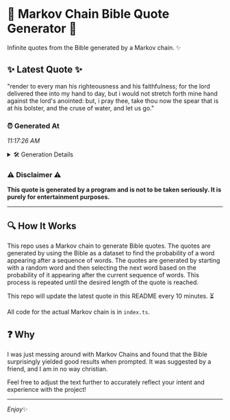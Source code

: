 # 📖 Markov Chain Bible Quote Generator 📖

Infinite quotes from the Bible generated by a Markov chain. ✨

## ✨ Latest Quote ✨
"render to every man his righteousness and his faithfulness; for the lord delivered thee into my hand to day, but i would not stretch forth mine hand against the lord's anointed: but, i pray thee, take thou now the spear that is at his bolster, and the cruse of water, and let us go."

### ⏰ Generated At
*11:17:26 AM*

<details>
    <summary>🛠️ Generation Details</summary>
    <p>
        <strong>🌱 Seed:</strong> render<br>
        <strong>🔄 Iterations:</strong> 53<br>
        <strong>📜 Context History:</strong><br>[ render ]: to<br>[ render, to ]: every<br>[ render, to, every ]: man<br>[ render, to, every, man ]: his<br>[ render, to, every, man, his ]: righteousness<br>[ render, to, every, man, his, righteousness ]: and<br>[ to, every, man, his, righteousness, and ]: his<br>[ every, man, his, righteousness, and, his ]: faithfulness;<br>[ man, his, righteousness, and, his, faithfulness; ]: for<br>[ his, righteousness, and, his, faithfulness;, for ]: the<br>[ righteousness, and, his, faithfulness;, for, the ]: lord<br>[ and, his, faithfulness;, for, the, lord ]: delivered<br>[ his, faithfulness;, for, the, lord, delivered ]: thee<br>[ faithfulness;, for, the, lord, delivered, thee ]: into<br>[ for, the, lord, delivered, thee, into ]: my<br>[ the, lord, delivered, thee, into, my ]: hand<br>[ lord, delivered, thee, into, my, hand ]: to<br>[ delivered, thee, into, my, hand, to ]: day,<br>[ thee, into, my, hand, to, day, ]: but<br>[ into, my, hand, to, day,, but ]: i<br>[ my, hand, to, day,, but, i ]: would<br>[ hand, to, day,, but, i, would ]: not<br>[ to, day,, but, i, would, not ]: stretch<br>[ day,, but, i, would, not, stretch ]: forth<br>[ but, i, would, not, stretch, forth ]: mine<br>[ i, would, not, stretch, forth, mine ]: hand<br>[ would, not, stretch, forth, mine, hand ]: against<br>[ not, stretch, forth, mine, hand, against ]: the<br>[ stretch, forth, mine, hand, against, the ]: lord's<br>[ forth, mine, hand, against, the, lord's ]: anointed:<br>[ mine, hand, against, the, lord's, anointed: ]: but,<br>[ hand, against, the, lord's, anointed:, but, ]: i<br>[ against, the, lord's, anointed:, but,, i ]: pray<br>[ the, lord's, anointed:, but,, i, pray ]: thee,<br>[ lord's, anointed:, but,, i, pray, thee, ]: take<br>[ anointed:, but,, i, pray, thee,, take ]: thou<br>[ but,, i, pray, thee,, take, thou ]: now<br>[ i, pray, thee,, take, thou, now ]: the<br>[ pray, thee,, take, thou, now, the ]: spear<br>[ thee,, take, thou, now, the, spear ]: that<br>[ take, thou, now, the, spear, that ]: is<br>[ thou, now, the, spear, that, is ]: at<br>[ now, the, spear, that, is, at ]: his<br>[ the, spear, that, is, at, his ]: bolster,<br>[ spear, that, is, at, his, bolster, ]: and<br>[ that, is, at, his, bolster,, and ]: the<br>[ is, at, his, bolster,, and, the ]: cruse<br>[ at, his, bolster,, and, the, cruse ]: of<br>[ his, bolster,, and, the, cruse, of ]: water,<br>[ bolster,, and, the, cruse, of, water, ]: and<br>[ and, the, cruse, of, water,, and ]: let<br>[ the, cruse, of, water,, and, let ]: us<br>[ cruse, of, water,, and, let, us ]: go.<br>
    </p>
</details>

### ⚠️ Disclaimer ⚠️
**This quote is generated by a program and is not to be taken seriously. It is purely for entertainment purposes.**

---

## 🔍 How It Works

This repo uses a Markov chain to generate Bible quotes. The quotes are generated by using the Bible as a dataset to find the probability of a word appearing after a sequence of words. The quotes are generated by starting with a random word and then selecting the next word based on the probability of it appearing after the current sequence of words. This process is repeated until the desired length of the quote is reached.

This repo will update the latest quote in this README every 10 minutes. ⏳

All code for the actual Markov chain is in `index.ts`.

## ❓ Why

I was just messing around with Markov Chains and found that the Bible surprisingly yielded good results when prompted. 
It was suggested by a friend, and I am in no way christian.

Feel free to adjust the text further to accurately reflect your intent and experience with the project!

---

*Enjoy*✨
